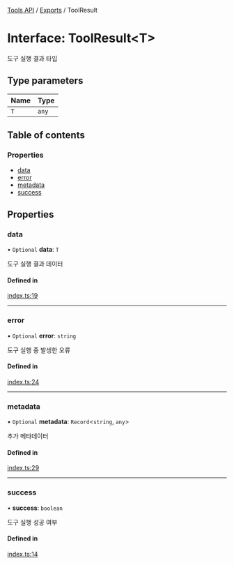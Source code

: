 [Tools API](../../) / [Exports](../modules) / ToolResult

# Interface: ToolResult\<T\>

도구 실행 결과 타입

## Type parameters

| Name | Type |
| :------ | :------ |
| `T` | `any` |

## Table of contents

### Properties

- [data](ToolResult#data)
- [error](ToolResult#error)
- [metadata](ToolResult#metadata)
- [success](ToolResult#success)

## Properties

### data

• `Optional` **data**: `T`

도구 실행 결과 데이터

#### Defined in

[index.ts:19](https://github.com/robotaio/robota/blob/9579105c51358f78d543b68192b3502c0ddd981f/packages/tools/src/index.ts#L19)

___

### error

• `Optional` **error**: `string`

도구 실행 중 발생한 오류

#### Defined in

[index.ts:24](https://github.com/robotaio/robota/blob/9579105c51358f78d543b68192b3502c0ddd981f/packages/tools/src/index.ts#L24)

___

### metadata

• `Optional` **metadata**: `Record`\<`string`, `any`\>

추가 메타데이터

#### Defined in

[index.ts:29](https://github.com/robotaio/robota/blob/9579105c51358f78d543b68192b3502c0ddd981f/packages/tools/src/index.ts#L29)

___

### success

• **success**: `boolean`

도구 실행 성공 여부

#### Defined in

[index.ts:14](https://github.com/robotaio/robota/blob/9579105c51358f78d543b68192b3502c0ddd981f/packages/tools/src/index.ts#L14)
